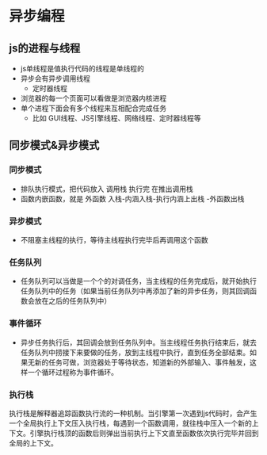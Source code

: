 # 异步编程
## js的进程与线程
+ js单线程是值执行代码的线程是单线程的
+ 异步会有异步调用线程
  - 定时器线程
+ 浏览器的每一个页面可以看做是浏览器内核进程
+ 单个进程下面会有多个线程来互相配合完成任务
  - 比如 GUI线程、JS引擎线程、网络线程、定时器线程等

## 同步模式&异步模式
### 同步模式
+ 排队执行模式，把代码放入 调用栈 执行完  在推出调用栈
+ 函数内嵌函数，就是 外函数 入栈-内涵入栈-执行内涵上出栈 -外函数出栈

### 异步模式
+ 不阻塞主线程的执行，等待主线程执行完毕后再调用这个函数 

### 任务队列
+ 任务队列可以当做是一个个的对调任务，当主线程的任务完成后，就开始执行任务队列中的任务（如果当前任务队列中再添加了新的异步任务，则其回调函数会放在之后的任务队列中）

### 事件循环
+ 异步任务执行后，其回调会放到任务队列中。当主线程任务执行结束后，就去任务队列中捞接下来要做的任务，放到主线程中执行，直到任务全部结束。如果无新的任务可做，浏览器处于等待状态，知道新的外部输入、事件触发，这样一个循环过程称为事件循环。

### 执行栈
执行栈是解释器追踪函数执行流的一种机制。当引擎第一次遇到js代码时，会产生一个全局执行上下文压入执行栈，每遇到一个函数调用，就往栈中压入一个新的上下文。引擎执行栈顶的函数后则弹出当前执行上下文直至函数依次执行完毕并回到全局的上下文。

